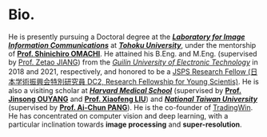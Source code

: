 # Bio.

He is presently pursuing a Doctoral degree at the [***Laboratory for Image Information Communications***](http://www.iic.ecei.tohoku.ac.jp/index.html) at [***Tohoku University***](https://www.tohoku.ac.jp/en/), under the mentorship of [**Prof. Shinichiro OMACHI**](http://www.iic.ecei.tohoku.ac.jp/~machi/index-j.html). He attained his B.Eng. and M.Eng. (supervised by [Prof. Zetao JIANG](https://orcid.org/0000-0002-0914-2131)) from the [*Guilin University of Electronic Technology*](https://www.guet.edu.cn/) in 2018 and 2021, respectively, and honored to be a [ JSPS Research Fellow (日本学術振興会特別研究員 DC2, Research Fellowship for Young Scientis)](https://www.jsps.go.jp/english/e-pd/index.html). He is also a visiting scholar at [***Harvard Medical School***](https://hms.harvard.edu/) (supervised by [**Prof. Jinsong OUYANG**](https://scholar.google.com/citations?user=bp7V1bYAAAAJ&hl=en) and [**Prof. Xiaofeng LIU**](https://medicine.yale.edu/profile/xiaofeng-liu/)) and [***National Taiwan University***](https://www.ntu.edu.tw/english/) (supervised by [**Prof. Ai-Chun PANG**](https://www.csie.ntu.edu.tw/~acpang/)). He is the co-founder of [TradingWin](https://tradingwin.uk/). He has concentrated on computer vision and deep learning, with a particular inclination towards **image processing** and **super-resolution**.
